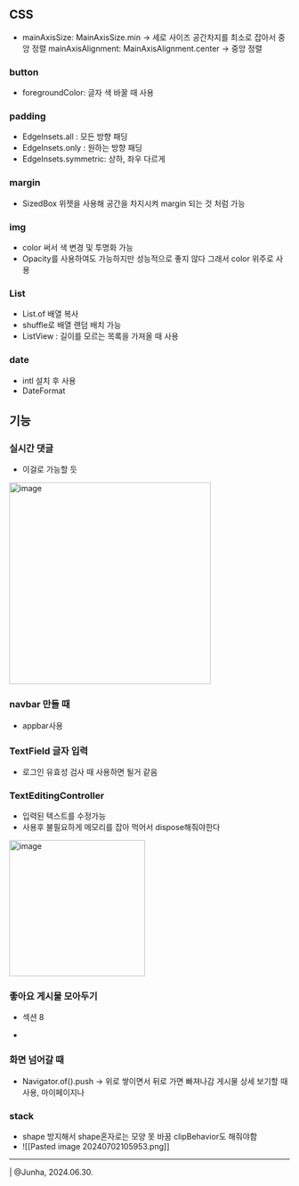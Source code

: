 ## CSS
* mainAxisSize: MainAxisSize.min -> 세로 사이즈 공간차지를 최소로 잡아서 중앙 정렬
mainAxisAlignment: MainAxisAlignment.center -> 중앙 정렬

### button
* foregroundColor: 글자 색 바꿀 때 사용

### padding
* EdgeInsets.all : 모든 방향 패딩
* EdgeInsets.only : 원하는 방향 패딩
* EdgeInsets.symmetric: 상하, 좌우 다르게

### margin
* SizedBox 위젯을 사용해 공간을 차지시켜 margin 되는 것 처럼 가능

### img
* color 써서 색 변경 및 투명화 가능
* Opacity를 사용하여도 가능하지만 성능적으로 좋지 않다 그래서 color 위주로 사용

### List
* List.of 배열 복사
* shuffle로 배열 랜덤 배치 가능
* ListView : 길이를 모르는 목록을 가져올 때 사용


### date
* intl 설치 후 사용
* DateFormat 




## 기능

### 실시간 댓글 
* 이걸로 가능할 듯
<img width="362" alt="image" src="https://github.com/Portunecookie/TiTo/assets/74090222/8fd785c8-44a9-4d77-b475-df57bae96e6f">

### navbar 만들 때 
* appbar사용

### TextField 글자 입력
* 로그인 유효성 검사 때 사용하면 될거 같음

### TextEditingController
* 입력된 텍스트를 수정가능
* 사용후 불필요하게 메모리를 잡아 먹어서 dispose해줘야한다
<img width="244" alt="image" src="https://github.com/Portunecookie/TiTo/assets/74090222/9259ff27-779b-486f-a111-7beb441ba92a">

### 좋아요 게시물 모아두기
 * 섹션 8

 * 
### 화면 넘어갈 때
* Navigator.of().push -> 위로 쌓이면서 뒤로 가면 빠져나감 게시물 상세 보기할 때 사용, 마이페이지나

### stack
*  shape 방지해서 shape혼자로는 모양 못 바꿈 clipBehavior도 해줘야함
* ![[Pasted image 20240702105953.png]]
---
  
| @Junha, 2024.06.30.